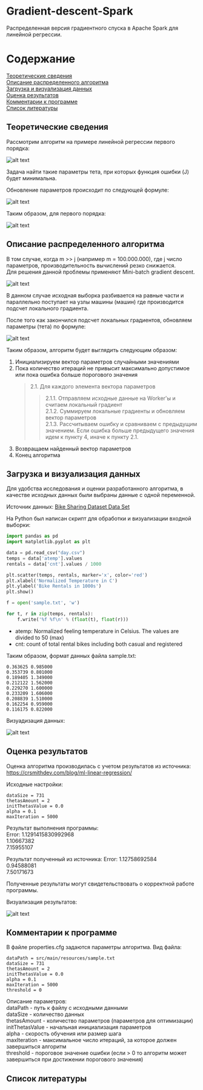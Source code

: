# Gradient-descent-Spark

Распределенная версия градиентного спуска в Apache Spark для линейной регрессии.

# Содержание  
[Теоретические сведения](#info)  
[Описание распределенного алгоритма](#algorithm)  
[Загрузка и визуализация данных](#data)  
[Оценка результатов](#results)  
[Комментарии к программе](#comments)  
[Список литературы](#links)  
  

<a name="info"><h2>Теоретические сведения</h2></a>

Рассмотрим алгоритм на примере линейной регрессии первого порядка:

![alt text](/images/formula_1.png)

Задача найти такие параметры тета, при которых функция ошибки (J) будет минимальна.

Обновление параметров происходит по следующей формуле:

![alt text](/images/formula_2.png)

Таким образом, для первого порядка:

![alt text](/images/formula_3.png)

<a name="#algorithm"><h2>Описание распределенного алгоритма</h2></a>

В том случае, когда m >> j (например m = 100.000.000), где j число параметров, производительность вычислений резко снижается.  
Для решения данной проблемы применяют Mini-batch gradient descent.

![alt text](./images/formula_5.png)

В данном случае исходная выборка разбивается на равные части и параллельно поступает на узлы машины (машин) где производится подсчет локального градиента. 

После того как закончился подсчет локальных градиентов, обновляем параметры (тета) по формуле:

![alt text](/images/formula_6.png)

Таким образом, алгоритм будет выглядить следующим образом:  
1. Инициализируем вектор параметров случайными значениями  
2. Пока количество итераций не привысит максимально допустимое или пока ошибка больше порогового значения  
    > 2.1. Для каждого элемента вектора параметров  
    > >  2.1.1. Отправляем исходные данные на Worker'ы и считаем локальный градиент  
    > >  2.1.2. Суммируем локальные градиенты и обновляем вектор параметров  
    > >  2.1.3. Рассчитываем ошибку и сравниваем с предыдущим значением. Если ошибка больше предыдущего значения идем к пункту 4, 
    > иначе к пункту 2.1.  
3. Возвращаем найденный вектор параметров  
4. Конец алгоритма  

<a name="data"><h2>Загрузка и визуализация данных</h2></a>

Для удобства исследования и оценки разработанного алгоритма, в качестве исходных данных были выбраны данные с одной переменной.

Источник данных: [Bike Sharing Dataset Data Set](https://archive.ics.uci.edu/ml/datasets/Bike+Sharing+Dataset)

На Python был написан скрипт для обработки и визуализации входной выборки:


```python
import pandas as pd
import matplotlib.pyplot as plt

data = pd.read_csv("day.csv")
temps = data['atemp'].values
rentals = data['cnt'].values / 1000

plt.scatter(temps, rentals, marker='x', color='red')
plt.xlabel('Normalized Temperature in C')
plt.ylabel('Bike Rentals in 1000s')
plt.show()

f = open('sample.txt', 'w')

for t, r in zip(temps, rentals):
    f.write('%f %f\n' % (float(t), float(r)))
```

- atemp: Normalized feeling temperature in Celsius. The values are divided to 50 (max)
- cnt: count of total rental bikes including both casual and registered

Таким образом, формат данных файла sample.txt:
```       
0.363625 0.985000
0.353739 0.801000
0.189405 1.349000
0.212122 1.562000
0.229270 1.600000
0.233209 1.606000
0.208839 1.510000
0.162254 0.959000
0.116175 0.822000
```
Визуадизация данных:

![alt text](/images/data.jpg)

<a name="results"><h2>Оценка результатов</h2></a>

Оценка алгоритма производилась с учетом результатов из источника: https://crsmithdev.com/blog/ml-linear-regression/ 

Исходные настройки:
``` 
dataSize = 731
thetasAmount = 2
initThetasValue = 0.0
alpha = 0.1
maxIteration = 5000
``` 

Результат выполнения программы:  
Error: 1.1291415830992968  
1.10667382  
7.15955107  

Результат полученный из источника: 
Error: 1.12758692584  
0.94588081  
7.50171673  

Полученные результаты могут свидетельствовать о корректной работе программы.

Визуализация результатов: 

![alt text](/images/result.jpg)

<a name="comments"><h2>Комментарии к программе</h2></a>

В файле properties.cfg задаются параметры алгоритма. Вид файла:
``` 
dataPath = src/main/resources/sample.txt
dataSize = 731
thetasAmount = 2
initThetasValue = 0.0
alpha = 0.1
maxIteration = 5000
threshold = 0
``` 

Описание параметров:  
dataPath - путь к файлу с исходными данными  
dataSize - количество данных  
thetasAmount - количество параметров (параметров для оптимизации)  
initThetasValue - начальная инициализация параметров  
alpha - скорость обучения или размер шага  
maxIteration - максимальное число итераций, за которое должен завершиться алгоритм  
threshold - пороговое значение ошибки (если > 0 то алгоритм может завершиться при достижении порогового значения)  

<a name="links"><h2>Список литературы</h2></a>





